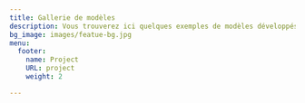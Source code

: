 ```yaml
---
title: Gallerie de modèles
description: Vous trouverez ici quelques exemples de modèles développés pour de précédents projets
bg_image: images/featue-bg.jpg
menu:
  footer:
    name: Project
    URL: project
    weight: 2

---
```

